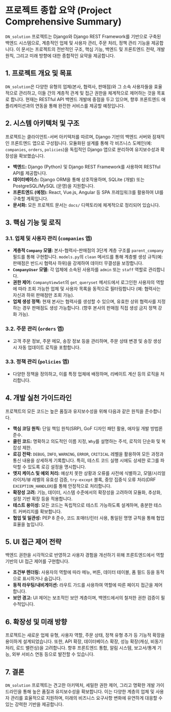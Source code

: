 # 프로젝트 종합 요약 (Project Comprehensive Summary)

`DN_solution` 프로젝트는 Django와 Django REST Framework를 기반으로 구축된 백엔드 시스템으로, 계층적인 업체 및 사용자 관리, 주문 처리, 정책 관리 기능을 제공합니다. 이 문서는 프로젝트의 전반적인 구조, 핵심 기능, 백엔드 및 프론트엔드 전략, 개발 원칙, 그리고 미래 방향에 대한 종합적인 요약을 제공합니다.

## 1. 프로젝트 개요 및 목표

`DN_solution`은 다양한 유형의 업체(본사, 협력사, 판매점)와 그 소속 사용자들을 효율적으로 관리하고, 이들 간의 계층적 관계 및 접근 권한을 체계적으로 제어하는 것을 목표로 합니다. 현재는 RESTful API 백엔드 개발에 중점을 두고 있으며, 향후 프론트엔드 애플리케이션과의 연동을 통해 완전한 서비스를 제공할 예정입니다.

## 2. 시스템 아키텍처 및 구조

프로젝트는 클라이언트-서버 아키텍처를 따르며, Django 기반의 백엔드 서버와 잠재적인 프론트엔드 앱으로 구성됩니다. 모듈화된 설계를 통해 각 비즈니스 도메인(예: `companies`, `orders`, `policies`)을 독립적인 Django 앱으로 분리하여 유지보수성과 확장성을 확보했습니다.

*   **백엔드:** Django (Python) 및 Django REST Framework를 사용하여 RESTful API를 제공합니다.
*   **데이터베이스:** Django ORM을 통해 상호작용하며, SQLite (개발) 또는 PostgreSQL/MySQL (운영)을 지원합니다.
*   **프론트엔드 (예정):** React, Vue.js, Angular 등 SPA 프레임워크를 활용하여 UI를 구축할 계획입니다.
*   **문서화:** 모든 프로젝트 문서는 `docs/` 디렉토리에 체계적으로 정리되어 있습니다.

## 3. 핵심 기능 및 로직

### 3.1. 업체 및 사용자 관리 (`companies` 앱)

*   **계층적 `Company` 모델:** 본사-협력사-판매점의 3단계 계층 구조를 `parent_company` 필드를 통해 구현합니다. `models.py`의 `clean` 메서드를 통해 계층별 생성 규칙(예: 판매점은 반드시 협력사 하위)을 강제하여 데이터 무결성을 보장합니다.
*   **`CompanyUser` 모델:** 각 업체에 소속된 사용자를 `admin` 또는 `staff` 역할로 관리합니다.
*   **권한 제어:** `CompanyViewSet`의 `get_queryset` 메서드에서 로그인한 사용자의 역할에 따라 조회 가능한 업체 및 사용자 목록을 동적으로 필터링합니다 (예: 협력사는 자신과 하위 판매점만 조회 가능).
*   **업체 생성 정책:** 현재 본사는 협력사를 생성할 수 있으며, 유효한 상위 협력사를 지정하는 경우 판매점도 생성 가능합니다. (향후 본사의 판매점 직접 생성 금지 정책 강화 가능).

### 3.2. 주문 관리 (`orders` 앱)

*   고객 주문 정보, 주문 메모, 송장 정보 등을 관리하며, 주문 상태 변경 및 송장 생성 시 자동 업데이트 로직을 포함합니다.

### 3.3. 정책 관리 (`policies` 앱)

*   다양한 정책을 정의하고, 이를 특정 업체에 배정하며, 리베이트 계산 등의 로직을 처리합니다.

## 4. 개발 실천 가이드라인

프로젝트의 모든 코드는 높은 품질과 유지보수성을 위해 다음과 같은 원칙을 준수합니다.

*   **핵심 코딩 원칙:** 단일 책임 원칙(SRP), GoF 디자인 패턴 활용, 애자일 개발 방법론 준수.
*   **클린 코드:** 명확하고 의도적인 이름 지정, `Why`를 설명하는 주석, 로직의 단순화 및 복잡성 제한.
*   **로깅 전략:** `DEBUG`, `INFO`, `WARNING`, `ERROR`, `CRITICAL` 레벨을 활용하여 모든 과정과 통신 내용을 상세하게 기록합니다. 특히, 테스트 코드 실행 시에도 상세한 로그를 파악할 수 있도록 로깅 설정을 명시합니다.
*   **엣지 케이스 및 예외 처리:** 예상치 못한 상황과 오류를 사전에 식별하고, 모델/시리얼라이저/뷰 레벨의 유효성 검증, `try-except` 블록, 중앙 집중식 오류 처리(DRF `EXCEPTION_HANDLER`)를 통해 안정적으로 처리합니다.
*   **확장성 고려:** 기능, 데이터, 시스템 수준에서의 확장성을 고려하여 모듈화, 추상화, 설정 기반 확장 등을 적용합니다.
*   **테스트 용이성:** 모든 코드는 독립적으로 테스트 가능하도록 설계하며, 충분한 테스트 커버리지를 확보합니다.
*   **협업 및 일관성:** PEP 8 준수, 코드 포매터/린터 사용, 통일된 명명 규칙을 통해 협업 효율을 높입니다.

## 5. UI 접근 제어 전략

백엔드 권한을 시각적으로 반영하고 사용자 경험을 개선하기 위해 프론트엔드에서 역할 기반의 UI 접근 제어를 구현합니다.

*   **조건부 렌더링:** 사용자의 역할에 따라 메뉴, 버튼, 데이터 테이블, 폼 필드 등을 동적으로 표시하거나 숨깁니다.
*   **동적 라우팅/내비게이션:** 라우트 가드를 사용하여 역할에 따른 페이지 접근을 제어합니다.
*   **보안 경고:** UI 제어는 보조적인 보안 계층이며, 백엔드에서의 철저한 권한 검증이 필수적입니다.

## 6. 확장성 및 미래 방향

프로젝트는 새로운 업체 유형, 사용자 역할, 주문 상태, 정책 유형 추가 등 기능적 확장을 용이하게 설계되었습니다. 또한, API 확장, 데이터베이스 확장, 성능 확장(캐싱, 비동기 처리, 로드 밸런싱)을 고려합니다. 향후 프론트엔드 통합, 알림 시스템, 보고서/통계 기능, 외부 서비스 연동 등으로 발전할 수 있습니다.

## 7. 결론

`DN_solution` 프로젝트는 견고한 아키텍처, 세밀한 권한 제어, 그리고 명확한 개발 가이드라인을 통해 높은 품질과 유지보수성을 확보합니다. 이는 다양한 계층의 업체 및 사용자 관리를 효율적으로 지원하며, 미래의 비즈니스 요구사항 변화에 유연하게 대응할 수 있는 강력한 기반을 제공합니다.

